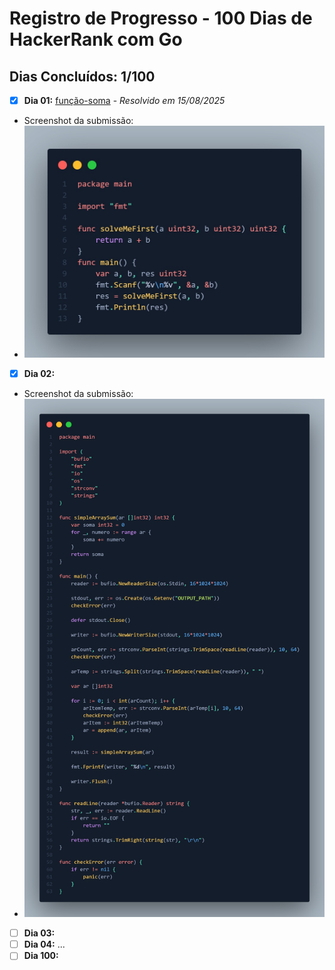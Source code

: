 # Registro de Progresso - 100 Dias de HackerRank com Go



## Dias Concluídos: 1/100

- [x] **Dia 01:** [função-soma](days/day01-função-soma/) - _Resolvido em 15/08/2025_
* Screenshot da submissão:
* ![Submissão do Dia 01 com sucesso](./assets/day01.png)
- [x] **Dia 02:**
* Screenshot da submissão:
* ![Submissão do Dia 01 com sucesso](./assets/day02.png)
- [ ] **Dia 03:**
- [ ] **Dia 04:**
...
- [ ] **Dia 100:**